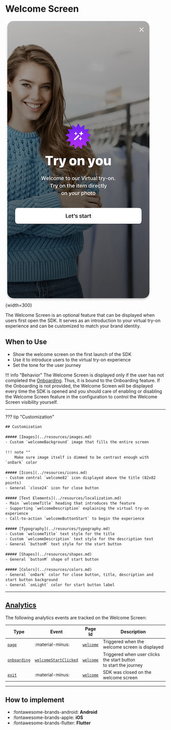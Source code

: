 # Welcome Screen

![Welcome Screen](../../../media/pages/welcome-screen.png){width=300}

The Welcome Screen is an optional feature that can be displayed when users first open the SDK. It serves as an introduction to your virtual try-on experience and can be customized to match your brand identity.

## When to Use

- Show the welcome screen on the first launch of the SDK
- Use it to introduce users to the virtual try-on experience
- Set the tone for the user journey

!!! info "Behavior"
    The Welcome Screen is displayed only if the user has not completed the [Onboarding](onboarding.md).
    Thus, it is bound to the Onboarding feature. If the Onboarding is not provided,
    the Welcome Screen will be displayed every time the SDK is opened and you
    should care of enabling or disabling the Welcome Screen feature in
    the configuration to control the Welcome Screen visibility yourself.

---

??? tip "Customization"

    ## Customization

    ##### [Images](../resources/images.md)
    - Custom `welcomeBackground` image that fills the entire screen

    !!! note ""
        Make sure image itself is dimmed to be contrast enough with `onDark` color

    ##### [Icons](../resources/icons.md)
    - Custom central `welcome82` icon displayed above the title (82x82 points)
    - General `close24` icon for close button

    ##### [Text Elements](../resources/localization.md)
    - Main `welcomeTitle` heading that introduces the feature
    - Supporting `welcomeDescription` explaining the virtual try-on experience
    - Call-to-action `welcomeButtonStart` to begin the experience

    ##### [Typography](../resources/typography.md)
    - Custom `welcomeTitle` text style for the title
    - Custom `welcomeDescription` text style for the description text
    - General `buttonM` text style for the start button

    ##### [Shapes](../resources/shapes.md)
    - General `buttonM` shape of start button

    ##### [Colors](../resources/colors.md)
    - General `onDark` color for close button, title, description and start button background
    - General `onLight` color for start button label

---

## [Analytics](../analytics/analytics.md)

The following analytics events are tracked on the Welcome Screen:

| Type | Event | Page Id | Description |
|------|-------|---------|-------------|
| [`page`](../analytics/analytics.md#event-categories) | :material-minus: | [`welcome`](../analytics/analytics.md#page-identifiers) | Triggered when the welcome screen is displayed |
| [`onboarding`](../analytics/analytics.md#event-categories) | [`welcomeStartClicked`](../analytics/analytics.md#onboarding-events) | [`welcome`](../analytics/analytics.md#page-identifiers) | Triggered when user clicks the start button<br>to start the journey |
| [`exit`](../analytics/analytics.md#event-categories) | :material-minus: | [`welcome`](../analytics/analytics.md#page-identifiers) | SDK was closed on the welcome screen |

---

## How to implement

<div class="grid cards" markdown>

- :fontawesome-brands-android: __Android__
- :fontawesome-brands-apple: __iOS__
- :fontawesome-brands-flutter: __Flutter__

</div>